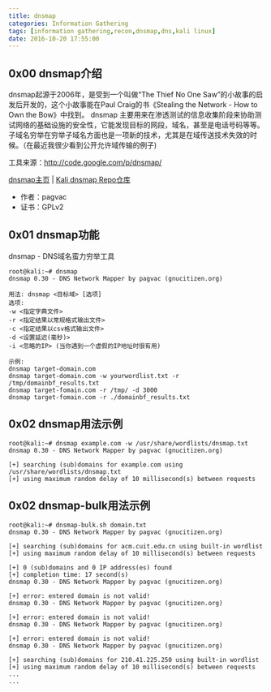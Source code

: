 ```yaml
---
title: dnsmap
categories: Information Gathering
tags: [information gathering,recon,dnsmap,dns,kali linux]
date: 2016-10-20 17:55:00
---
```

0x00 dnsmap介绍
-------------

dnsmap起源于2006年，是受到一个叫做“The Thief No One Saw”的小故事的启发后开发的，这个小故事能在Paul Craig的书《Stealing the Network - How to Own the Bow》中找到。
dnsmap 主要用来在渗透测试的信息收集阶段来协助测试网络的基础设施的安全性，它能发现目标的网段，域名，甚至是电话号码等等。
子域名穷举在穷举子域名方面也是一项新的技术，尤其是在域传送技术失效的时候。（在最近我很少看到公开允许域传输的例子)

工具来源：http://code.google.com/p/dnsmap/

[dnsmap主页][1] | [Kali dnsmap Repo仓库][2]

 - 作者：pagvac
 - 证书：GPLv2

0x01 dnsmap功能
---------------

dnsmap - DNS域名蛮力穷举工具

```shell
root@kali:~# dnsmap
dnsmap 0.30 - DNS Network Mapper by pagvac (gnucitizen.org)

用法: dnsmap <目标域> [选项]
选项:
-w <指定字典文件>
-r <指定结果以常规格式输出文件>
-c <指定结果以csv格式输出文件>
-d <设置延迟(毫秒)>
-i <忽略的IP> (当你遇到一个虚假的IP地址时很有用)

示例:
dnsmap target-domain.com
dnsmap target-domain.com -w yourwordlist.txt -r /tmp/domainbf_results.txt
dnsmap target-fomain.com -r /tmp/ -d 3000
dnsmap target-fomain.com -r ./domainbf_results.txt
```


<!--more-->


0x02 dnsmap用法示例
-----------------

```shell
root@kali:~# dnsmap example.com -w /usr/share/wordlists/dnsmap.txt
dnsmap 0.30 - DNS Network Mapper by pagvac (gnucitizen.org)

[+] searching (sub)domains for example.com using /usr/share/wordlists/dnsmap.txt
[+] using maximum random delay of 10 millisecond(s) between requests
```

0x02 dnsmap-bulk用法示例
--------------------

```shell
root@kali:~# dnsmap-bulk.sh domain.txt 
dnsmap 0.30 - DNS Network Mapper by pagvac (gnucitizen.org)

[+] searching (sub)domains for acm.cuit.edu.cn using built-in wordlist
[+] using maximum random delay of 10 millisecond(s) between requests

[+] 0 (sub)domains and 0 IP address(es) found
[+] completion time: 17 second(s)
dnsmap 0.30 - DNS Network Mapper by pagvac (gnucitizen.org)

[+] error: entered domain is not valid!
dnsmap 0.30 - DNS Network Mapper by pagvac (gnucitizen.org)

[+] error: entered domain is not valid!
dnsmap 0.30 - DNS Network Mapper by pagvac (gnucitizen.org)

[+] error: entered domain is not valid!
dnsmap 0.30 - DNS Network Mapper by pagvac (gnucitizen.org)

[+] searching (sub)domains for 210.41.225.250 using built-in wordlist
[+] using maximum random delay of 10 millisecond(s) between requests
...
...
```

  [1]: http://code.google.com/p/dnsmap/
  [2]: http://git.kali.org/gitweb/?p=packages/dnsmap.git;a=summary